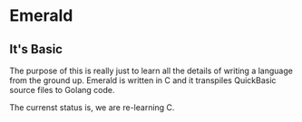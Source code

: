 # Emerald

## It's Basic

The purpose of this is really just to learn all the details of writing a language from the ground up. Emerald is written in C and it transpiles QuickBasic source files to Golang code.

The currenst status is, we are re-learning C.

